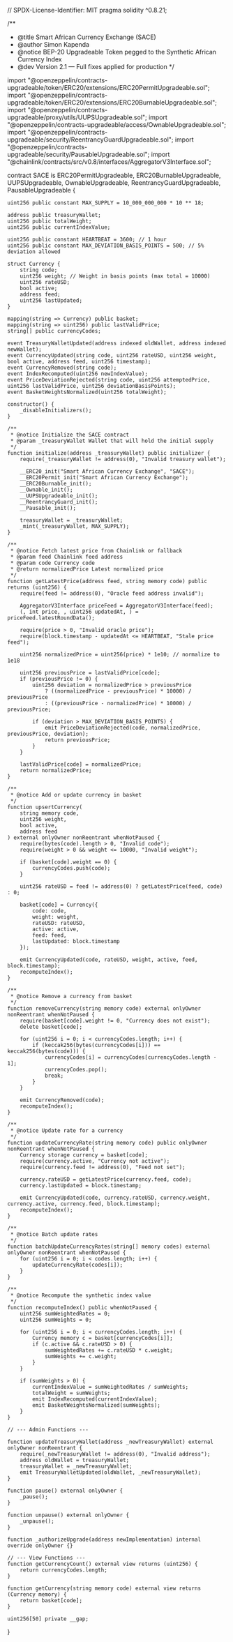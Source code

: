 // SPDX-License-Identifier: MIT
pragma solidity ^0.8.21;

/**
 * @title Smart African Currency Exchange (SACE)
 * @author Simon Kapenda
 * @notice BEP-20 Upgradeable Token pegged to the Synthetic African Currency Index
 * @dev Version 2.1 — Full fixes applied for production
 */

import "@openzeppelin/contracts-upgradeable/token/ERC20/extensions/ERC20PermitUpgradeable.sol";
import "@openzeppelin/contracts-upgradeable/token/ERC20/extensions/ERC20BurnableUpgradeable.sol";
import "@openzeppelin/contracts-upgradeable/proxy/utils/UUPSUpgradeable.sol";
import "@openzeppelin/contracts-upgradeable/access/OwnableUpgradeable.sol";
import "@openzeppelin/contracts-upgradeable/security/ReentrancyGuardUpgradeable.sol";
import "@openzeppelin/contracts-upgradeable/security/PausableUpgradeable.sol";
import "@chainlink/contracts/src/v0.8/interfaces/AggregatorV3Interface.sol";

contract SACE is ERC20PermitUpgradeable, ERC20BurnableUpgradeable, UUPSUpgradeable, OwnableUpgradeable, ReentrancyGuardUpgradeable, PausableUpgradeable {

    uint256 public constant MAX_SUPPLY = 10_000_000_000 * 10 ** 18;

    address public treasuryWallet;
    uint256 public totalWeight;
    uint256 public currentIndexValue;

    uint256 public constant HEARTBEAT = 3600; // 1 hour
    uint256 public constant MAX_DEVIATION_BASIS_POINTS = 500; // 5% deviation allowed

    struct Currency {
        string code;
        uint256 weight; // Weight in basis points (max total = 10000)
        uint256 rateUSD;
        bool active;
        address feed;
        uint256 lastUpdated;
    }

    mapping(string => Currency) public basket;
    mapping(string => uint256) public lastValidPrice;
    string[] public currencyCodes;

    event TreasuryWalletUpdated(address indexed oldWallet, address indexed newWallet);
    event CurrencyUpdated(string code, uint256 rateUSD, uint256 weight, bool active, address feed, uint256 timestamp);
    event CurrencyRemoved(string code);
    event IndexRecomputed(uint256 newIndexValue);
    event PriceDeviationRejected(string code, uint256 attemptedPrice, uint256 lastValidPrice, uint256 deviationBasisPoints);
    event BasketWeightsNormalized(uint256 totalWeight);

    constructor() {
        _disableInitializers();
    }

    /**
     * @notice Initialize the SACE contract
     * @param _treasuryWallet Wallet that will hold the initial supply
     */
    function initialize(address _treasuryWallet) public initializer {
        require(_treasuryWallet != address(0), "Invalid treasury wallet");

        __ERC20_init("Smart African Currency Exchange", "SACE");
        __ERC20Permit_init("Smart African Currency Exchange");
        __ERC20Burnable_init();
        __Ownable_init();
        __UUPSUpgradeable_init();
        __ReentrancyGuard_init();
        __Pausable_init();

        treasuryWallet = _treasuryWallet;
        _mint(_treasuryWallet, MAX_SUPPLY);
    }

    /**
     * @notice Fetch latest price from Chainlink or fallback
     * @param feed Chainlink feed address
     * @param code Currency code
     * @return normalizedPrice Latest normalized price
     */
    function getLatestPrice(address feed, string memory code) public returns (uint256) {
        require(feed != address(0), "Oracle feed address invalid");

        AggregatorV3Interface priceFeed = AggregatorV3Interface(feed);
        (, int price, , uint256 updatedAt, ) = priceFeed.latestRoundData();

        require(price > 0, "Invalid oracle price");
        require(block.timestamp - updatedAt <= HEARTBEAT, "Stale price feed");

        uint256 normalizedPrice = uint256(price) * 1e10; // normalize to 1e18

        uint256 previousPrice = lastValidPrice[code];
        if (previousPrice != 0) {
            uint256 deviation = normalizedPrice > previousPrice
                ? ((normalizedPrice - previousPrice) * 10000) / previousPrice
                : ((previousPrice - normalizedPrice) * 10000) / previousPrice;

            if (deviation > MAX_DEVIATION_BASIS_POINTS) {
                emit PriceDeviationRejected(code, normalizedPrice, previousPrice, deviation);
                return previousPrice;
            }
        }

        lastValidPrice[code] = normalizedPrice;
        return normalizedPrice;
    }

    /**
     * @notice Add or update currency in basket
     */
    function upsertCurrency(
        string memory code,
        uint256 weight,
        bool active,
        address feed
    ) external onlyOwner nonReentrant whenNotPaused {
        require(bytes(code).length > 0, "Invalid code");
        require(weight > 0 && weight <= 10000, "Invalid weight");

        if (basket[code].weight == 0) {
            currencyCodes.push(code);
        }

        uint256 rateUSD = feed != address(0) ? getLatestPrice(feed, code) : 0;

        basket[code] = Currency({
            code: code,
            weight: weight,
            rateUSD: rateUSD,
            active: active,
            feed: feed,
            lastUpdated: block.timestamp
        });

        emit CurrencyUpdated(code, rateUSD, weight, active, feed, block.timestamp);
        recomputeIndex();
    }

    /**
     * @notice Remove a currency from basket
     */
    function removeCurrency(string memory code) external onlyOwner nonReentrant whenNotPaused {
        require(basket[code].weight != 0, "Currency does not exist");
        delete basket[code];

        for (uint256 i = 0; i < currencyCodes.length; i++) {
            if (keccak256(bytes(currencyCodes[i])) == keccak256(bytes(code))) {
                currencyCodes[i] = currencyCodes[currencyCodes.length - 1];
                currencyCodes.pop();
                break;
            }
        }

        emit CurrencyRemoved(code);
        recomputeIndex();
    }

    /**
     * @notice Update rate for a currency
     */
    function updateCurrencyRate(string memory code) public onlyOwner nonReentrant whenNotPaused {
        Currency storage currency = basket[code];
        require(currency.active, "Currency not active");
        require(currency.feed != address(0), "Feed not set");

        currency.rateUSD = getLatestPrice(currency.feed, code);
        currency.lastUpdated = block.timestamp;

        emit CurrencyUpdated(code, currency.rateUSD, currency.weight, currency.active, currency.feed, block.timestamp);
        recomputeIndex();
    }

    /**
     * @notice Batch update rates
     */
    function batchUpdateCurrencyRates(string[] memory codes) external onlyOwner nonReentrant whenNotPaused {
        for (uint256 i = 0; i < codes.length; i++) {
            updateCurrencyRate(codes[i]);
        }
    }

    /**
     * @notice Recompute the synthetic index value
     */
    function recomputeIndex() public whenNotPaused {
        uint256 sumWeightedRates = 0;
        uint256 sumWeights = 0;

        for (uint256 i = 0; i < currencyCodes.length; i++) {
            Currency memory c = basket[currencyCodes[i]];
            if (c.active && c.rateUSD > 0) {
                sumWeightedRates += c.rateUSD * c.weight;
                sumWeights += c.weight;
            }
        }

        if (sumWeights > 0) {
            currentIndexValue = sumWeightedRates / sumWeights;
            totalWeight = sumWeights;
            emit IndexRecomputed(currentIndexValue);
            emit BasketWeightsNormalized(sumWeights);
        }
    }

    // --- Admin Functions ---

    function updateTreasuryWallet(address _newTreasuryWallet) external onlyOwner nonReentrant {
        require(_newTreasuryWallet != address(0), "Invalid address");
        address oldWallet = treasuryWallet;
        treasuryWallet = _newTreasuryWallet;
        emit TreasuryWalletUpdated(oldWallet, _newTreasuryWallet);
    }

    function pause() external onlyOwner {
        _pause();
    }

    function unpause() external onlyOwner {
        _unpause();
    }

    function _authorizeUpgrade(address newImplementation) internal override onlyOwner {}

    // --- View Functions ---
    function getCurrencyCount() external view returns (uint256) {
        return currencyCodes.length;
    }

    function getCurrency(string memory code) external view returns (Currency memory) {
        return basket[code];
    }

    uint256[50] private __gap;
}
